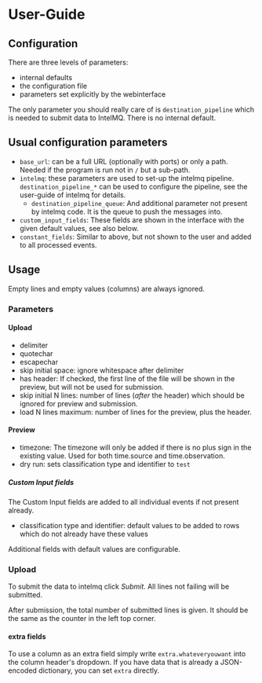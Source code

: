 User-Guide
==========

Configuration
-------------

There are three levels of parameters:
 * internal defaults
 * the configuration file
 * parameters set explicitly by the webinterface

The only parameter you should really care of is `destination_pipeline` which is
needed to submit data to IntelMQ. There is no internal default.

## Usual configuration parameters

* `base_url`: can be a full URL (optionally with ports) or only a path.
  Needed if the program is run not in `/` but a sub-path.
* `intelmq`: these parameters are used to set-up the intelmq pipeline. `destination_pipeline_*` can be used to configure the pipeline, see the user-guide of intelmq for details.
  * `destination_pipeline_queue`: And additional parameter not present by intelmq code. It is the queue to push the messages into.
* `custom_input_fields`: These fields are shown in the interface with the given default values, see also below.
* `constant_fields`: Similar to above, but not shown to the user and added to all processed events.

Usage
-----

Empty lines and empty values (columns) are always ignored.

### Parameters

#### Upload

* delimiter
* quotechar
* escapechar
* skip initial space: ignore whitespace after delimiter
* has header: If checked, the first line of the file will be shown in the preview, but will not be used for submission.
* skip initial N lines: number of lines (*after* the header) which should be ignored for preview and submission.
* load N lines maximum: number of lines for the preview, plus the header.

#### Preview

* timezone: The timezone will only be added if there is no plus sign in the existing value. Used for both time.source and time.observation.
* dry run: sets classification type and identifier to `test`

##### Custom Input fields
The Custom Input fields are added to all individual events if not present already.

* classification type and identifier: default values to be added to rows which do not already have these values

Additional fields with default values are configurable.

### Upload

To submit the data to intelmq click *Submit*. All lines not failing will be submitted.

After submission, the total number of submitted lines is given. It should be the same as the counter in the left top corner.

#### extra fields

To use a column as an extra field simply write `extra.whateveryouwant` into the column header's dropdown. If you have data that is already a JSON-encoded dictionary, you can set `extra` directly.



